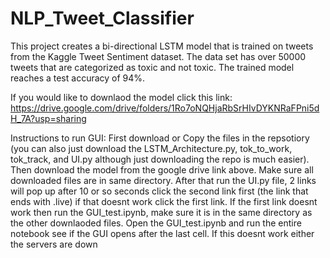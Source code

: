 # NLP_Tweet_Classifier
 
This project creates a bi-directional LSTM model that is trained on tweets from the Kaggle Tweet Sentiment dataset. The data set has over 50000 tweets that are categorized as toxic and not toxic. The trained model reaches a test accuracy of 94%.

If you would like to downlaod the model click this link: https://drive.google.com/drive/folders/1Ro7oNQHjaRbSrHIvDYKNRaFPni5dH_7A?usp=sharing

Instructions to run GUI:
First download or Copy the files in the repsotiory (you can also just download the LSTM_Architecture.py, tok_to_work, tok_track, and UI.py although just downloading the repo is much easier).
Then download the model from the google drive link above. Make sure all downloaded files are in same directory. After that run the UI.py file, 2 links will pop up after 10 or so seconds click the second link first (the link that ends with .live) if that doesnt work click the first link. If the first link doesnt work then run the GUI_test.ipynb, make sure it is in the same directory as the other downlaoded files. Open the GUI_test.ipynb and run the entire notebook see if the GUI opens after the last cell. If this doesnt work either the servers are down 
